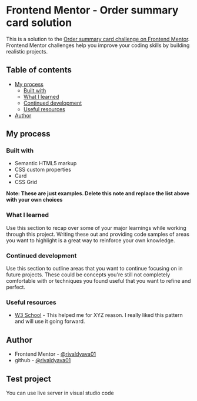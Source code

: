 # Frontend Mentor - Order summary card solution

This is a solution to the [Order summary card challenge on Frontend Mentor](https://www.frontendmentor.io/challenges/order-summary-component-QlPmajDUj). Frontend Mentor challenges help you improve your coding skills by building realistic projects. 

## Table of contents

- [My process](#my-process)
  - [Built with](#built-with)
  - [What I learned](#what-i-learned)
  - [Continued development](#continued-development)
  - [Useful resources](#useful-resources)
- [Author](#author)


## My process

### Built with

- Semantic HTML5 markup
- CSS custom properties
- Card
- CSS Grid

**Note: These are just examples. Delete this note and replace the list above with your own choices**

### What I learned

Use this section to recap over some of your major learnings while working through this project. Writing these out and providing code samples of areas you want to highlight is a great way to reinforce your own knowledge.


### Continued development

Use this section to outline areas that you want to continue focusing on in future projects. These could be concepts you're still not completely comfortable with or techniques you found useful that you want to refine and perfect.

### Useful resources

- [W3 School](https://www.w3schools.com/) - This helped me for XYZ reason. I really liked this pattern and will use it going forward.


## Author

- Frontend Mentor - [@rivaldyava01](https://www.frontendmentor.io/profile/rivaldyava01)
- github - [@rivaldyava01](https://github.com/rivaldyava01)

## Test project
You can use live server in visual studio code
